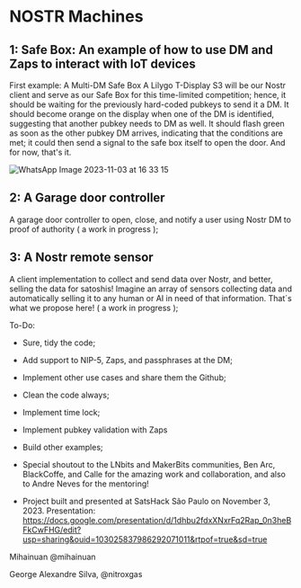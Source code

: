 # NOSTR Machines

## 1: Safe Box: An example of how to use DM and Zaps to interact with IoT devices
First example: A Multi-DM Safe Box
A Lilygo T-Display S3 will be our Nostr client and serve as our Safe Box for this time-limited competition; hence, it should be waiting for the previously hard-coded pubkeys to send it a DM.
It should become orange on the display when one of the DM is identified, suggesting that another pubkey needs to DM as well. It should flash green as soon as the other pubkey DM arrives, indicating that the conditions are met; it could then send a signal to the safe box itself to open the door. And for now, that's it.

![WhatsApp Image 2023-11-03 at 16 33 15](https://github.com/nitroxgas/nostrmachine/assets/6924947/6b8db513-9de9-42f5-8eed-76a7eb09679e)

## 2: A Garage door controller
A garage door controller to open, close, and notify a user using Nostr DM to proof of authority ( a work in progress );

## 3: A Nostr remote sensor
A client implementation to collect and send data over Nostr, and better, selling the data for satoshis! Imagine an array of sensors collecting data and automatically selling it to any human or AI in need of that information. That´s what we propose here! ( a work in progress );

To-Do:
* Sure, tidy the code;
* Add support to NIP-5, Zaps, and passphrases at the DM;
* Implement other use cases and share them the Github;
* Clean the code always;
* Implement time lock;
* Implement pubkey validation with Zaps
* Build other examples;

* Special shoutout to the LNbits and MakerBits communities, Ben Arc, BlackCoffe, and Calle for the amazing work and collaboration, and also to Andre Neves for the mentoring!

* Project built and presented at SatsHack São Paulo on November 3, 2023. Presentation: https://docs.google.com/presentation/d/1dhbu2fdxXNxrFq2Rap_0n3heBFkCwFHG/edit?usp=sharing&ouid=103025837986292071011&rtpof=true&sd=true

Mihainuan @mihainuan

George Alexandre Silva, @nitroxgas



